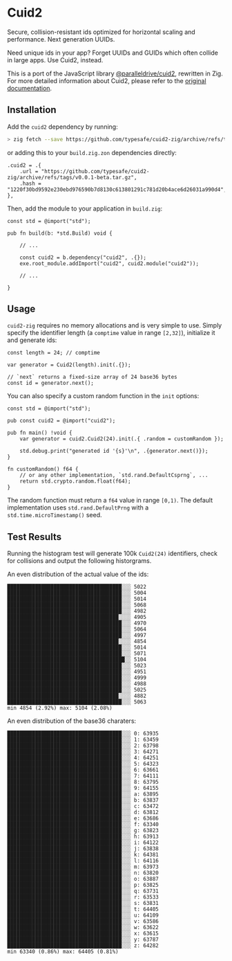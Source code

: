 # Cuid2

Secure, collision-resistant ids optimized for horizontal scaling and performance. Next generation UUIDs.

Need unique ids in your app? Forget UUIDs and GUIDs which often collide in large apps. Use Cuid2, instead.

This is a port of the JavaScript library [@paralleldrive/cuid2](https://github.com/paralleldrive/cuid2), rewritten in Zig. For more detailed information about Cuid2, please refer to the [original documentation](https://github.com/paralleldrive/cuid2/blob/main/README.md).

## Installation

Add the `cuid2` dependency by running:

```bash
> zig fetch --save https://github.com/typesafe/cuid2-zig/archive/refs/tags/v0.0.1-beta.tar.gz
```

or adding this to your `build.zig.zon` dependencies directly:

```zig
.cuid2 = .{
    .url = "https://github.com/typesafe/cuid2-zig/archive/refs/tags/v0.0.1-beta.tar.gz",
    .hash = "1220f30bd9592e230ebd976590b7d8130c613801291c781d20b4ace6d26031a990d4",
},
```

Then, add the module to your application in `build.zig`:

```zig
const std = @import("std");

pub fn build(b: *std.Build) void {

    // ...

    const cuid2 = b.dependency("cuid2", .{});
    exe.root_module.addImport("cuid2", cuid2.module("cuid2"));

    // ...

}
```

## Usage

`cuid2-zig` requires no memory allocations and is very simple to use. Simply specify the identifier length (a `comptime` value in range `[2,32]`),
initialize it and generate ids:

```zig
const length = 24; // comptime

var generator = Cuid2(length).init(.{});

// `next` returns a fixed-size array of 24 base36 bytes
const id = generator.next();
```

You can also specify a custom random function in the `init` options:

```zig
const std = @import("std");

pub const cuid2 = @import("cuid2");

pub fn main() !void {
    var generator = cuid2.Cuid2(24).init(.{ .random = customRandom });

    std.debug.print("generated id '{s}'\n", .{generator.next()});
}

fn customRandom() f64 {
    // or any other implementation, `std.rand.DefaultCsprng`, ...
    return std.crypto.random.float(f64);
}
```

The random function must return a `f64` value in range `[0,1)`. The default implementation uses `std.rand.DefaultPrng` with a `std.time.microTimestamp()` seed.


## Test Results

Running the histogram test will generate 100k `Cuid2(24)` identifiers, check for collisions and output the following historgrams.

An even distribution of the actual value of the ids:

```
█████████████████████████████████████░░░ 5022
█████████████████████████████████████░░░ 5004
█████████████████████████████████████░░░ 5014
█████████████████████████████████████░░░ 5068
█████████████████████████████████████░░░ 4982
████████████████████████████████████░░░░ 4905
█████████████████████████████████████░░░ 4970
█████████████████████████████████████░░░ 5064
█████████████████████████████████████░░░ 4997
████████████████████████████████████░░░░ 4854
█████████████████████████████████████░░░ 5014
█████████████████████████████████████░░░ 5071
██████████████████████████████████████░░ 5104
█████████████████████████████████████░░░ 5023
█████████████████████████████████████░░░ 4951
█████████████████████████████████████░░░ 4999
█████████████████████████████████████░░░ 4988
█████████████████████████████████████░░░ 5025
████████████████████████████████████░░░░ 4882
█████████████████████████████████████░░░ 5063
min 4854 (2.92%) max: 5104 (2.08%)
```

An even distribution of the base36 charaters:

```
█████████████████████████████████████░░░ 0: 63935
█████████████████████████████████████░░░ 1: 63459
█████████████████████████████████████░░░ 2: 63798
█████████████████████████████████████░░░ 3: 64271
█████████████████████████████████████░░░ 4: 64251
█████████████████████████████████████░░░ 5: 64323
█████████████████████████████████████░░░ 6: 63661
█████████████████████████████████████░░░ 7: 64111
█████████████████████████████████████░░░ 8: 63795
█████████████████████████████████████░░░ 9: 64155
█████████████████████████████████████░░░ a: 63895
█████████████████████████████████████░░░ b: 63837
█████████████████████████████████████░░░ c: 63472
█████████████████████████████████████░░░ d: 63812
█████████████████████████████████████░░░ e: 63686
█████████████████████████████████████░░░ f: 63340
█████████████████████████████████████░░░ g: 63823
█████████████████████████████████████░░░ h: 63913
█████████████████████████████████████░░░ i: 64122
█████████████████████████████████████░░░ j: 63838
█████████████████████████████████████░░░ k: 64381
█████████████████████████████████████░░░ l: 64116
█████████████████████████████████████░░░ m: 63973
█████████████████████████████████████░░░ n: 63820
█████████████████████████████████████░░░ o: 63887
█████████████████████████████████████░░░ p: 63825
█████████████████████████████████████░░░ q: 63731
█████████████████████████████████████░░░ r: 63533
█████████████████████████████████████░░░ s: 63831
█████████████████████████████████████░░░ t: 64405
█████████████████████████████████████░░░ u: 64109
█████████████████████████████████████░░░ v: 63586
█████████████████████████████████████░░░ w: 63622
█████████████████████████████████████░░░ x: 63615
█████████████████████████████████████░░░ y: 63787
█████████████████████████████████████░░░ z: 64282
min 63340 (0.86%) max: 64405 (0.81%)
```
